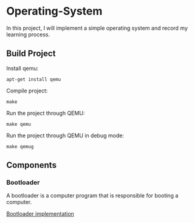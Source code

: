 # Operating-System

In this project, I will implement a simple operating system and record my learning process.

## Build Project

Install qemu:
```
apt-get install qemu
```

Compile project:
```
make
```

Run the project through QEMU:
```
make qemu
```

Run the project through QEMU in debug mode:
```
make qemug
```

## Components

### Bootloader

A bootloader is a computer program that is responsible for booting a computer.

[Bootloader implementation](./note/bootloader.md)